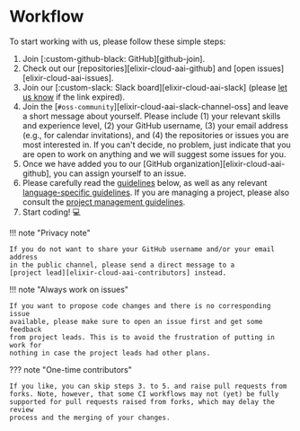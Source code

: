 # Workflow

To start working with us, please follow these simple steps:

1. Join [:custom-github-black: GitHub][github-join].
2. Check out our [repositories][elixir-cloud-aai-github] and [open
   issues][elixir-cloud-aai-issues].
3. Join our [:custom-slack: Slack board][elixir-cloud-aai-slack] (please [let us
   know](../../about/contact.md) if the link expired).
4. Join the [`#oss-community`][elixir-cloud-aai-slack-channel-oss] and leave
   a short message about yourself. Please include (1) your relevant skills and
   experience level, (2) your GitHub username, (3) your email address (e.g.,
   for calendar invitations), and (4) the repositories or issues you are most
   interested in. If you can't decide, no problem, just indicate that you are
   open to work on anything and we will suggest some issues for you.
5. Once we have added you to our [GitHub organization][elixir-cloud-aai-github],
   you can assign yourself to an issue.
6. Please carefully read the [guidelines](general-guidelines.md) below, as well
   as any relevant [language-specific guidelines](language-specific/index.md).
   If you are managing a project, please also consult the [project management
   guidelines](managing-projects.md).
7. Start coding! :computer:

!!! note "Privacy note"

    If you do not want to share your GitHub username and/or your email address
    in the public channel, please send a direct message to a
    [project lead][elixir-cloud-aai-contributors] instead.

!!! note "Always work on issues"

    If you want to propose code changes and there is no corresponding issue
    available, please make sure to open an issue first and get some feedback
    from project leads. This is to avoid the frustration of putting in work for
    nothing in case the project leads had other plans.

??? note "One-time contributors"

    If you like, you can skip steps 3. to 5. and raise pull requests from
    forks. Note, however, that some CI workflows may not (yet) be fully
    supported for pull requests raised from forks, which may delay the review
    process and the merging of your changes.
